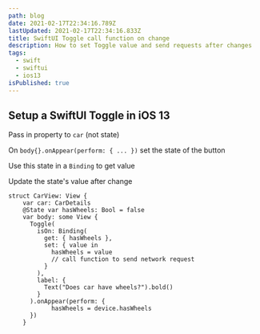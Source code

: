 ```yaml
---
path: blog
date: 2021-02-17T22:34:16.789Z
lastUpdated: 2021-02-17T22:34:16.833Z
title: SwiftUI Toggle call function on change
description: How to set Toggle value and send requests after changes
tags:
  - swift
  - swiftui
  - ios13
isPublished: true
---
```

## Setup a SwiftUI Toggle in iOS 13

Pass in property to `car` (not state)

On `body{}.onAppear(perform: { ... })` set the state of the button

Use this state in a `Binding` to get value

Update the state's value after change

```
struct CarView: View {
    var car: CarDetails
    @State var hasWheels: Bool = false
    var body: some View {
      Toggle(
        isOn: Binding(
          get: { hasWheels },
          set: { value in
            hasWheels = value
            // call function to send network request
          }
        ), 
        label: {
          Text("Does car have wheels?").bold()
        }
      ).onAppear(perform: {
            hasWheels = device.hasWheels
      })
    }
```